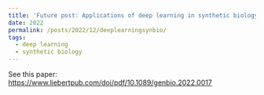 ```yaml
---
title: 'Future post: Applications of deep learning in synthetic biology'
date: 2022
permalink: /posts/2022/12/deeplearningsynbio/
tags:
  - deep learning
  - synthetic biology
---
```

See this paper: https://www.liebertpub.com/doi/pdf/10.1089/genbio.2022.0017

<!---
This post will show up by default. To disable scheduling of future posts, edit `config.yml` and set `future: false`. 
-->